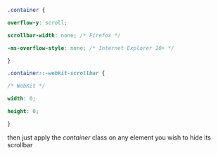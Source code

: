 ```css
.container {

overflow-y: scroll;

scrollbar-width: none; /* Firefox */

-ms-overflow-style: none; /* Internet Explorer 10+ */

}

.container::-webkit-scrollbar {

/* WebKit */

width: 0;

height: 0;

}
```

then just apply the *container* class on any element you wish to hide its scrollbar